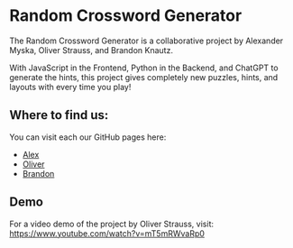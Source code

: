 
# Random Crossword Generator

The Random Crossword Generator is a collaborative project by Alexander Myska, Oliver Strauss, and Brandon Knautz.

With JavaScript in the Frontend, Python in the Backend, and ChatGPT to generate the hints, this project gives completely new puzzles, hints, and layouts with every time you play!
## Where to find us:

You can visit each our GitHub pages here:

 - [Alex](https://github.com/AlexM-CS)
 - [Oliver](https://github.com/OliverStrauss)
 - [Brandon](https://github.com/bknautz)


## Demo

For a video demo of the project by Oliver Strauss, visit: https://www.youtube.com/watch?v=mT5mRWvaRp0